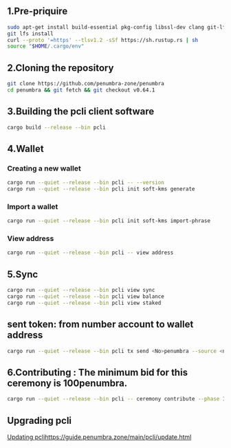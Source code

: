 ## 1.Pre-priquire
```bash
sudo apt-get install build-essential pkg-config libssl-dev clang git-lfs
git lfs install
curl --proto '=https' --tlsv1.2 -sSf https://sh.rustup.rs | sh
source "$HOME/.cargo/env"
```
## 2.Cloning the repository
```bash
git clone https://github.com/penumbra-zone/penumbra
cd penumbra && git fetch && git checkout v0.64.1
```
## 3.Building the pcli client software
```bash
cargo build --release --bin pcli
```
## 4.Wallet
### Creating a new wallet
```bash
cargo run --quiet --release --bin pcli -- --version
cargo run --quiet --release --bin pcli init soft-kms generate
```
### Import a wallet
```bash
cargo run --quiet --release --bin pcli init soft-kms import-phrase
```
### View address
```bash
cargo run --quiet --release --bin pcli -- view address
```
## 5.Sync
```bash
cargo run --quiet --release --bin pcli view sync
cargo run --quiet --release --bin pcli view balance
cargo run --quiet --release --bin pcli view staked
```
## sent token: from number account to wallet address
```bash
cargo run --quiet --release --bin pcli tx send <No>penumbra --source <number account: 0,1,..> --to <wallet address>
```
## 6.Contributing : The minimum bid for this ceremony is 100penumbra.
```bash
cargo run --quiet --release --bin pcli -- ceremony contribute --phase 1 --bid 300penumbra --coordinator-address penumbra1qvqr8cvqyf4pwrl6svw9kj8eypf3fuunrcs83m30zxh57y2ytk94gygmtq5k82cjdq9y3mlaa3fwctwpdjr6fxnwuzrsy4ezm0u2tqpzw0sed82shzcr42sju55en26mavjnw4
```
## Upgrading pcli
[Updating pcli](https://guide.penumbra.zone/main/pcli/update.html)https://guide.penumbra.zone/main/pcli/update.html
